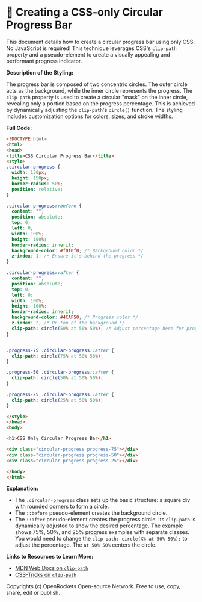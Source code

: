 # 🐞 Creating a CSS-only Circular Progress Bar


This document details how to create a circular progress bar using only CSS.  No JavaScript is required! This technique leverages CSS's `clip-path` property and a pseudo-element to create a visually appealing and performant progress indicator.

**Description of the Styling:**

The progress bar is composed of two concentric circles. The outer circle acts as the background, while the inner circle represents the progress.  The `clip-path` property is used to create a circular "mask" on the inner circle, revealing only a portion based on the progress percentage.  This is achieved by dynamically adjusting the `clip-path`'s `circle()` function.  The styling includes customization options for colors, sizes, and stroke widths.

**Full Code:**

```html
<!DOCTYPE html>
<html>
<head>
<title>CSS Circular Progress Bar</title>
<style>
.circular-progress {
  width: 150px;
  height: 150px;
  border-radius: 50%;
  position: relative;
}

.circular-progress::before {
  content: "";
  position: absolute;
  top: 0;
  left: 0;
  width: 100%;
  height: 100%;
  border-radius: inherit;
  background-color: #f0f0f0; /* Background color */
  z-index: 1; /* Ensure it's behind the progress */
}

.circular-progress::after {
  content: "";
  position: absolute;
  top: 0;
  left: 0;
  width: 100%;
  height: 100%;
  border-radius: inherit;
  background-color: #4CAF50; /* Progress color */
  z-index: 2; /* On top of the background */
  clip-path: circle(50% at 50% 50%); /* Adjust percentage here for progress */
}


.progress-75 .circular-progress::after {
  clip-path: circle(75% at 50% 50%);
}

.progress-50 .circular-progress::after {
  clip-path: circle(50% at 50% 50%);
}

.progress-25 .circular-progress::after {
  clip-path: circle(25% at 50% 50%);
}

</style>
</head>
<body>

<h1>CSS Only Circular Progress Bar</h1>

<div class="circular-progress progress-75"></div>
<div class="circular-progress progress-50"></div>
<div class="circular-progress progress-25"></div>

</body>
</html>
```

**Explanation:**

*   The `.circular-progress` class sets up the basic structure: a square div with rounded corners to form a circle.
*   The `::before` pseudo-element creates the background circle.
*   The `::after` pseudo-element creates the progress circle.  Its `clip-path` is dynamically adjusted to show the desired percentage.  The example shows 75%, 50%, and 25% progress examples with separate classes.  You would need to change the `clip-path: circle(X% at 50% 50%);`  to adjust the percentage.  The `at 50% 50%` centers the circle.

**Links to Resources to Learn More:**

*   [MDN Web Docs on `clip-path`](https://developer.mozilla.org/en-US/docs/Web/CSS/clip-path)
*   [CSS-Tricks on `clip-path`](https://css-tricks.com/clipping-masking-css/)


Copyrights (c) OpenRockets Open-source Network. Free to use, copy, share, edit or publish.

